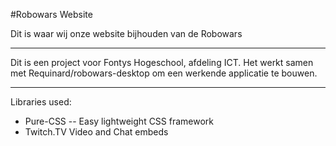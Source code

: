 #Robowars Website

Dit is waar wij onze website bijhouden van de Robowars

-----------------------------

Dit is een project voor Fontys Hogeschool, afdeling ICT. Het werkt samen met Requinard/robowars-desktop om een werkende applicatie te bouwen.

------------------------------

Libraries used:

- Pure-CSS
-- Easy lightweight CSS framework
- Twitch.TV Video and Chat embeds